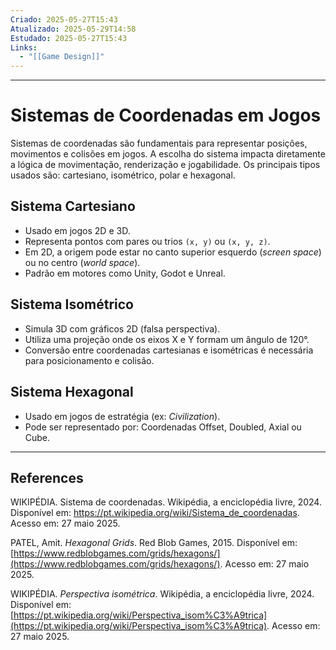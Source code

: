 ```yaml
---
Criado: 2025-05-27T15:43
Atualizado: 2025-05-29T14:58
Estudado: 2025-05-27T15:43
Links:
  - "[[Game Design]]"
---
```

---
# Sistemas de Coordenadas em Jogos

Sistemas de coordenadas são fundamentais para representar posições, movimentos e colisões em jogos. A escolha do sistema impacta diretamente a lógica de movimentação, renderização e jogabilidade. Os principais tipos usados são: cartesiano, isométrico, polar e hexagonal.

## Sistema Cartesiano

- Usado em jogos 2D e 3D.
- Representa pontos com pares ou trios `(x, y)` ou `(x, y, z)`.
- Em 2D, a origem pode estar no canto superior esquerdo (*screen space*) ou no centro (*world space*).
- Padrão em motores como Unity, Godot e Unreal.

## Sistema Isométrico

- Simula 3D com gráficos 2D (falsa perspectiva).
- Utiliza uma projeção onde os eixos X e Y formam um ângulo de 120°.
- Conversão entre coordenadas cartesianas e isométricas é necessária para posicionamento e colisão.

## Sistema Hexagonal

- Usado em jogos de estratégia (ex: *Civilization*).
- Pode ser representado por: Coordenadas Offset, Doubled, Axial ou Cube.

---
## References

WIKIPÉDIA. Sistema de coordenadas. Wikipédia, a enciclopédia livre, 2024. Disponível em: https://pt.wikipedia.org/wiki/Sistema_de_coordenadas. Acesso em: 27 maio 2025.

PATEL, Amit. _Hexagonal Grids_. Red Blob Games, 2015. Disponível em: [https://www.redblobgames.com/grids/hexagons/](https://www.redblobgames.com/grids/hexagons/). Acesso em: 27 maio 2025.

WIKIPÉDIA. _Perspectiva isométrica_. Wikipédia, a enciclopédia livre, 2024. Disponível em: [https://pt.wikipedia.org/wiki/Perspectiva_isom%C3%A9trica](https://pt.wikipedia.org/wiki/Perspectiva_isom%C3%A9trica). Acesso em: 27 maio 2025.